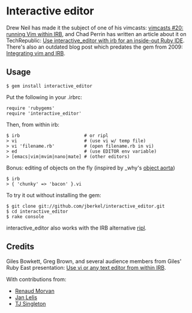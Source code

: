 # Interactive editor

Drew Neil has made it the subject of one of his vimcasts:
[vimcasts #20: running Vim within IRB][], and Chad Perrin has written an
article about it on TechRepublic:
[Use interactive_editor with irb for an inside-out Ruby IDE][].
There's also an outdated blog post which predates the gem from 2009:
[Integrating vim and IRB][].

## Usage

    $ gem install interactive_editor

Put the following in your .irbrc:

    require 'rubygems'
    require 'interactive_editor'

Then, from within irb:

    $ irb                        # or ripl
    > vi                         # (use vi w/ temp file)
    > vi 'filename.rb'           # (open filename.rb in vi)
    > ed                         # (use EDITOR env variable)
    > [emacs|vim|mvim|nano|mate] # (other editors)

Bonus: editing of objects on the fly (inspired by _why's [object aorta][])

    $ irb
    > { 'chunky' => 'bacon' }.vi

To try it out without installing the gem:

    $ git clone git://github.com/jberkel/interactive_editor.git
    $ cd interactive_editor
    $ rake console

interactive_editor also works with the IRB alternative [ripl][].

## Credits

Giles Bowkett, Greg Brown, and several audience members from Giles' Ruby East
presentation: [Use vi or any text editor from within
IRB](http://gilesbowkett.blogspot.com/2007/10/use-vi-or-any-text-editor-from-within.html).

With contributions from:

  * [Renaud Morvan](https://github.com/nel)
  * [Jan Lelis](https://github.com/janlelis)
  * [TJ Singleton](https://github.com/tjsingleton)

[Integrating vim and irb]: http://zegoggl.es/2009/04/integrating-vim-and-irb.html
[vimcasts #20: Running Vim within IRB]: http://vimcasts.org/e/20
[Use interactive_editor with irb for an inside-out Ruby IDE]: http://www.techrepublic.com/blog/programming-and-development/use-interactiveeditor-with-irb-for-an-inside-out-ruby-ide/4125
[ripl]: https://github.com/cldwalker/ripl
[object aorta]: http://rubyforge.org/snippet/detail.php?type=snippet&id=22
